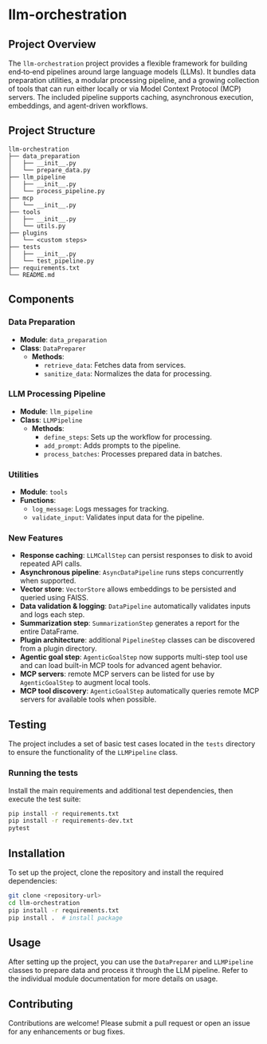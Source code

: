 # llm-orchestration

## Project Overview
The `llm-orchestration` project provides a flexible framework for building end‑to‑end pipelines around large language models (LLMs). It bundles data preparation utilities, a modular processing pipeline, and a growing collection of tools that can run either locally or via Model Context Protocol (MCP) servers. The included pipeline supports caching, asynchronous execution, embeddings, and agent-driven workflows.

## Project Structure
```
llm-orchestration
├── data_preparation
│   ├── __init__.py
│   └── prepare_data.py
├── llm_pipeline
│   ├── __init__.py
│   └── process_pipeline.py
├── mcp
│   └── __init__.py
├── tools
│   ├── __init__.py
│   └── utils.py
├── plugins
│   └── <custom steps>
├── tests
│   ├── __init__.py
│   └── test_pipeline.py
├── requirements.txt
└── README.md
```

## Components

### Data Preparation
- **Module**: `data_preparation`
- **Class**: `DataPreparer`
  - **Methods**:
    - `retrieve_data`: Fetches data from services.
    - `sanitize_data`: Normalizes the data for processing.

### LLM Processing Pipeline
- **Module**: `llm_pipeline`
- **Class**: `LLMPipeline`
  - **Methods**:
    - `define_steps`: Sets up the workflow for processing.
    - `add_prompt`: Adds prompts to the pipeline.
    - `process_batches`: Processes prepared data in batches.

### Utilities
- **Module**: `tools`
- **Functions**:
  - `log_message`: Logs messages for tracking.
  - `validate_input`: Validates input data for the pipeline.

### New Features
- **Response caching**: `LLMCallStep` can persist responses to disk to avoid repeated API calls.
- **Asynchronous pipeline**: `AsyncDataPipeline` runs steps concurrently when supported.
- **Vector store**: `VectorStore` allows embeddings to be persisted and queried using FAISS.
- **Data validation & logging**: `DataPipeline` automatically validates inputs and logs each step.
- **Summarization step**: `SummarizationStep` generates a report for the entire DataFrame.
- **Plugin architecture**: additional `PipelineStep` classes can be discovered from a plugin directory.
- **Agentic goal step**: `AgenticGoalStep` now supports multi-step tool use and can load built-in MCP tools for advanced agent behavior.
- **MCP servers**: remote MCP servers can be listed for use by `AgenticGoalStep` to augment local tools.
- **MCP tool discovery**: `AgenticGoalStep` automatically queries remote MCP servers for available tools when possible.

## Testing
The project includes a set of basic test cases located in the `tests` directory to ensure the functionality of the `LLMPipeline` class.

### Running the tests
Install the main requirements and additional test dependencies, then execute the test suite:

```bash
pip install -r requirements.txt
pip install -r requirements-dev.txt
pytest
```

## Installation
To set up the project, clone the repository and install the required dependencies:

```bash
git clone <repository-url>
cd llm-orchestration
pip install -r requirements.txt
pip install .  # install package
```

## Usage
After setting up the project, you can use the `DataPreparer` and `LLMPipeline` classes to prepare data and process it through the LLM pipeline. Refer to the individual module documentation for more details on usage.

## Contributing
Contributions are welcome! Please submit a pull request or open an issue for any enhancements or bug fixes.
